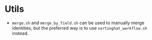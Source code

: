# Utils

- `merge.sh` and `merge_by_field.sh` can be used to manually merge identities, but the preferred way is to use `sortinghat_workflow.sh` instead.
